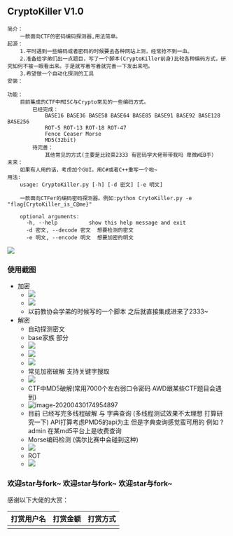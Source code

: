 ## CryptoKiller V1.0

```text
简介：
    一款面向CTF的密码编码探测器,用法简单。
起源：
	1.平时遇到一些编码或者密码的时候要去各种网站上测，经常抢不到一血。
	2.准备给学弟们出一点题目，写了一个脚本(CryptoKiller前身)比较各种编码方式，研究如何不被一眼看出来。于是就写着写着就完善一下发出来吧。
	3.希望做一个自动化探测的工具
安装：
	
功能：
	目前集成的CTF中MISC与Crypto常见的一些编码方式。
		已经完成：
			BASE16 BASE36 BASE58 BASE64 BASE85 BASE91 BASE92 BASE128 BASE256
			ROT-5 ROT-13 ROT-18 ROT-47
			Fence Ceaser Morse
			MD5(32bit)
		待完善：
			其他常见的方式(主要是比较菜2333 有密码学大佬带带我吗 卑微WEB手）
未来：
	如果有人用的话，考虑加个GUI。用C#或者C++重写一个啦~
用法:
    usage: CryptoKiller.py [-h] [-d 密文] [-e 明文]

    一款面向CTFer的编码密码探测器。例如:python CrytoKiller.py -e   "flag{CrytoKiller_is_C@me}"

    optional arguments:
      -h, --help          show this help message and exit
      -d 密文, --decode 密文  想要检测的密文
      -e 明文, --encode 明文  想要加密的明文

```

![](https://i.loli.net/2020/04/30/157kdKBpWhiogam.png)

### 使用截图

+ 加密
  + ![](https://i.loli.net/2020/04/30/FNE4uB29h8Yj6Dr.png)
  + ![](https://i.loli.net/2020/04/30/nY8Iyr7Vq9OP2Lv.png)
  + 以前教协会学弟的时候写的一个脚本 之后就直接集成进来了2333~
+ 解密
  + 自动探测密文
  + base家族 部分
  + ![](https://i.loli.net/2020/04/30/b4Nu2RAoh3Vgqe6.png)
  + ![](https://i.loli.net/2020/04/30/5DwdJYq3N2XZsxm.png)
  + ![](https://i.loli.net/2020/04/30/OTQIF7Jg8Xslbj5.png)
  + 常见加密破解 支持关键字搜取
  + ![](https://i.loli.net/2020/04/30/gJHzCxuXFblsjcG.png)
  + CTF中MD5破解(常用7000个左右弱口令密码 AWD跟某些CTF题目会遇到)
  + ![image-20200430174954897](C:\Users\61944\AppData\Roaming\Typora\typora-user-images\image-20200430174954897.png)
  + 目前 已经写完多线程破解 与 字典查询 (多线程测试效果不太理想 打算研究一下) API打算考虑PMD5的api为主 但是字典查询感觉蛮可用的 例如 ?admin 在某md5平台上是收费查询
  + Morse编码检测 (偶尔比赛中会碰到这种)
  + ![](https://i.loli.net/2020/04/30/1FenENGUgxPts2D.png)
  + ROT
  + ![](https://i.loli.net/2020/04/30/Ko5Vh6f4swPWDL9.png)

###  欢迎star与fork~ 欢迎star与fork~ 欢迎star与fork~

感谢以下大佬的大赏：

| 打赏用户名 | 打赏金额 | 打赏方式 |
| :--------: | :------: | :------: |
|            |          |          |



